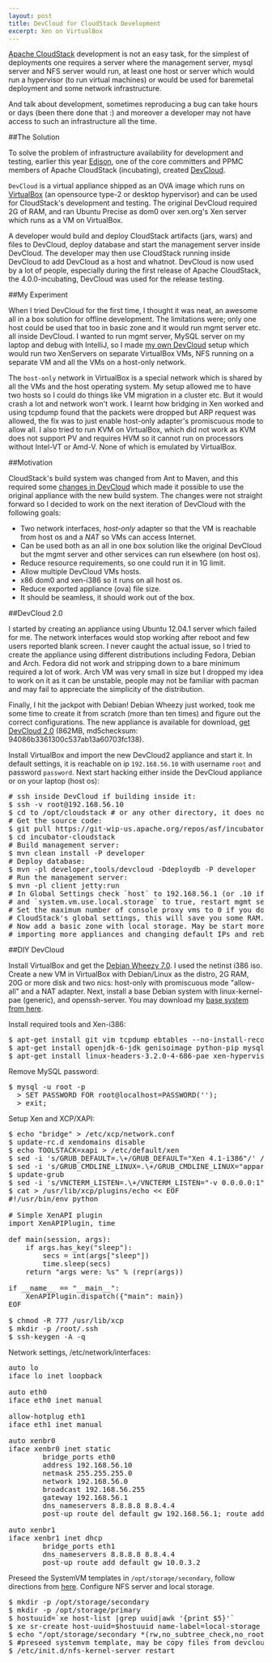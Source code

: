 ```yaml
---
layout: post
title: DevCloud for CloudStack Development
excerpt: Xen on VirtualBox
---
```


[Apache CloudStack](http://incubator.apache.org/cloudstack) development is
not an easy task, for the simplest of deployments one requires a server where
the management server, mysql server and NFS server would run, at least
one host or server which would run a hypervisor (to run virtual machines) or
would be used for baremetal deployment and some network infrastructure.

And talk about development, sometimes reproducing a bug can take hours or days
(been there done that :) and moreover a developer may not have access to such
an infrastructure all the time.

##The Solution

To solve the problem of infrastructure availability for development and testing,
earlier this year [Edison](http://www.linkedin.com/pub/disheng-su/5/ab9/90b),
one of the core committers and PPMC members of Apache CloudStack (incubating),
created [DevCloud](http://wiki.cloudstack.org/display/COMM/DevCloud).

`DevCloud` is a virtual appliance shipped as an OVA image which runs on [VirtualBox](http://virtualbox.org)
(an opensource type-2 or desktop hypervisor) and can be used for CloudStack's
development and testing. The original DevCloud required 2G of RAM, and ran
Ubuntu Precise as dom0 over xen.org's Xen server which runs as a VM on VirtualBox.

A developer would build and deploy CloudStack artifacts (jars, wars) and files
to DevCloud, deploy database and start the management server inside DevCloud.
The developer may then use CloudStack running inside DevCloud to add DevCloud as
a host and whatnot. DevCloud is now used by a lot of people, especially during
the first release of Apache CloudStack, the 4.0.0-incubating, DevCloud was used
for the release testing.

##My Experiment

When I tried DevCloud for the first time, I thought it was neat, an awesome all
in a box solution for offline development. The limitations were; only one host
could be used that too in basic zone and it would run mgmt server etc. all inside
DevCloud. I wanted to run mgmt server, MySQL server on my laptop and debug with
IntelliJ, so I made [my own
DevCloud](https://cwiki.apache.org/confluence/display/CLOUDSTACK/DIY+DevCloud+Setup)
setup which would run two XenServers on separate VirtualBox VMs, NFS running on
a separate VM and all the VMs on a host-only network.

The `host-only` network in VirtualBox is a special network which is shared by
all the VMs and the host operating system. My setup allowed me to have two hosts
so I could do things like VM migration in a cluster etc. But it would crash a lot
and network won't work. I learnt how bridging in Xen worked and using tcpdump
found that the packets were dropped but ARP request was allowed, the fix was to
just enable host-only adapter's promiscuous mode to allow all. I also tried to
run KVM on VirtualBox, which did not work as KVM does not support PV and requires
HVM so it cannot run on processors without Intel-VT or Amd-V. None of which is
emulated by VirtualBox.

##Motivation

CloudStack's build system was changed from Ant to Maven, and this required some
[changes in DevCloud](https://cwiki.apache.org/confluence/display/CLOUDSTACK/CloudStack+devcloud+environment+setup)
which made it possible to use the original appliance with the new build system.
The changes were not straight forward so I decided to work on the next iteration
of DevCloud with the following goals:

  * Two network interfaces, _host-only_ adapter so that the VM is reachable from
    host os and a _NAT_ so VMs can access Internet.
  * Can be used both as an all in one box solution like the original DevCloud but
    the mgmt server and other services can run elsewhere (on host os).
  * Reduce resource requirements, so one could run it in 1G limit.
  * Allow multiple DevCloud VMs hosts.
  * x86 dom0 and xen-i386 so it runs on all host os.
  * Reduce exported appliance (ova) file size.
  * It should be seamless, it should work out of the box.

##DevCloud 2.0

I started by creating an appliance using Ubuntu 12.04.1 server which failed for me.
The network interfaces would stop working after reboot and few users reported
blank screen. I never caught the actual issue, so I tried to create the
appliance using different distributions including Fedora, Debian and Arch.
Fedora did not work and stripping down to a bare minimum required a lot of work.
Arch VM was very small in size but I dropped my idea to work on it as it can be
unstable, people may not be familiar with pacman and may fail to appreciate the
simplicity of the distribution.

Finally, I hit the jackpot with Debian! Debian Wheezy just worked, took me some
time to create it from scratch (more than ten times) and figure out the correct
configurations. The new appliance is available for download, [get DevCloud 2.0](http://people.apache.org/~bhaisaab/cloudstack/devcloud/devcloud2.ova)
(862MB, md5checksum: 94086b3361300c537ab13a60703fc138).

Install VirtualBox and import the new DevCloud2 appliance and start it. In
default settings, it is reachable on ip `192.168.56.10` with username `root` and
password `password`. Next start hacking either inside the DevCloud appliance or
on your laptop (host os):

<pre class="prettyprint">
# ssh inside DevCloud if building inside it:
$ ssh -v root@192.168.56.10
$ cd to /opt/cloudstack # or any other directory, it does not matter
# Get the source code:
$ git pull https://git-wip-us.apache.org/repos/asf/incubator-cloudstack.git
$ cd incubator-cloudstack
# Build management server:
$ mvn clean install -P developer
# Deploy database:
$ mvn -pl developer,tools/devcloud -Ddeploydb -P developer
# Run the management server:
$ mvn -pl client jetty:run
# In Global Settings check `host` to 192.168.56.1 (or .10 if inside DevCloud)
# and `system.vm.use.local.storage` to true, restart mgmt server.
# Set the maximum number of console proxy vms to 0 if you don't need one from
# CloudStack's global settings, this will save you some RAM.
# Now add a basic zone with local storage. May be start more DevCloud hosts by
# importing more appliances and changing default IPs and reboot!
</pre>

##DIY DevCloud

Install VirtualBox and get the [Debian Wheezy
7.0](http://www.debian.org/devel/debian-installer/). I used the netinst i386
iso. Create a new VM in VirtualBox with Debian/Linux as the distro, 2G RAM, 20G
or more disk and two nics: host-only with promiscuous mode "allow-all" and a NAT
adapter. Next, install a base Debian system with linux-kernel-pae (generic),
and openssh-server. You may download my [base system from
here](http://people.apache.org/~bhaisaab/vms/debian-wheezy-basex86.ova).

Install required tools and Xen-i386:

<pre class="prettyprint">
$ apt-get install git vim tcpdump ebtables --no-install-recommends
$ apt-get install openjdk-6-jdk genisoimage python-pip mysql-server nfs-kernel-server --no-install-recommends
$ apt-get install linux-headers-3.2.0-4-686-pae xen-hypervisor-4.1-i386 xcp-xapi xcp-xe xcp-guest-templates xcp-vncterm xen-tools blktap-utils blktap-dkms qemu-keymaps qemu-utils --no-install-recommends
</pre>

Remove MySQL password:
<pre class="prettyprint">
$ mysql -u root -p
  > SET PASSWORD FOR root@localhost=PASSWORD('');
  > exit;
</pre>

Setup Xen and XCP/XAPI:

<pre class="prettyprint">
$ echo "bridge" > /etc/xcp/network.conf
$ update-rc.d xendomains disable
$ echo TOOLSTACK=xapi > /etc/default/xen
$ sed -i 's/GRUB_DEFAULT=.\+/GRUB_DEFAULT="Xen 4.1-i386"/' /etc/default/grub
$ sed -i 's/GRUB_CMDLINE_LINUX=.\+/GRUB_CMDLINE_LINUX="apparmor=0"\nGRUB_CMDLINE_XEN="dom0_mem=400M,max:500M dom0_max_vcpus=1"/' /etc/default/grub
$ update-grub
$ sed -i 's/VNCTERM_LISTEN=.\+/VNCTERM_LISTEN="-v 0.0.0.0:1"/' /usr/lib/xcp/lib/vncterm-wrapper
$ cat > /usr/lib/xcp/plugins/echo << EOF
#!/usr/bin/env python

# Simple XenAPI plugin
import XenAPIPlugin, time

def main(session, args):
    if args.has_key("sleep"):
        secs = int(args["sleep"])
        time.sleep(secs)
    return "args were: %s" % (repr(args))

if __name__ == "__main__":
    XenAPIPlugin.dispatch({"main": main})
EOF

$ chmod -R 777 /usr/lib/xcp
$ mkdir -p /root/.ssh
$ ssh-keygen -A -q
</pre>

Network settings, /etc/network/interfaces:

<pre class="prettyprint">
auto lo
iface lo inet loopback

auto eth0
iface eth0 inet manual

allow-hotplug eth1
iface eth1 inet manual

auto xenbr0
iface xenbr0 inet static
        bridge_ports eth0
        address 192.168.56.10
        netmask 255.255.255.0
        network 192.168.56.0
        broadcast 192.168.56.255
        gateway 192.168.56.1
        dns_nameservers 8.8.8.8 8.8.4.4
        post-up route del default gw 192.168.56.1; route add default gw 192.168.56.1 metric 100;

auto xenbr1
iface xenbr1 inet dhcp
        bridge_ports eth1
        dns_nameservers 8.8.8.8 8.8.4.4
        post-up route add default gw 10.0.3.2
</pre>

Preseed the SystemVM templates in `/opt/storage/secondary`, follow directions
from
[here](http://incubator.apache.org/cloudstack/docs/en-US/Apache_CloudStack/4.0.0-incubating/html/Installation_Guide/management-server-install-flow.html#prepare-system-vm-template).
Configure NFS server and local storage.

<pre class="prettyprint">
$ mkdir -p /opt/storage/secondary
$ mkdir -p /opt/storage/primary
$ hostuuid=`xe host-list |grep uuid|awk '{print $5}'`
$ xe sr-create host-uuid=$hostuuid name-label=local-storage shared=false type=file device-config:location=/opt/storage/primary
$ echo "/opt/storage/secondary *(rw,no_subtree_check,no_root_squash,fsid=0)" > /etc/exports
$ #preseed systemvm template, may be copy files from devcloud's /opt/storage/secondary
$ /etc/init.d/nfs-kernel-server restart
</pre>

